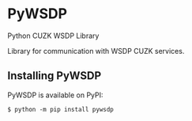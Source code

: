 # PyWSDP

Python CUZK WSDP Library

Library for communication with WSDP CUZK services.


## Installing PyWSDP

PyWSDP is available on PyPI:

```console
$ python -m pip install pywsdp
```
